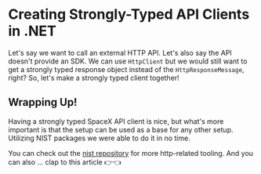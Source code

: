 # Creating Strongly-Typed API Clients in .NET

Let's say we want to call an external HTTP API. Let's also say the API doesn't provide an SDK. We can use `HttpClient` but we would still want to get a strongly typed response object instead of the `HttpResponseMessage`, right? So, let's make a strongly typed client together!

## Wrapping Up!

Having a strongly typed SpaceX API client is nice, but what's more important is that the setup can be used as a base for any other setup. Utilizing NIST packages we were able to do it in no time. 

You can check out the [nist repository](https://github.com/astorDev/nist) for more http-related tooling. And you can also ... clap to this article 👉👈



